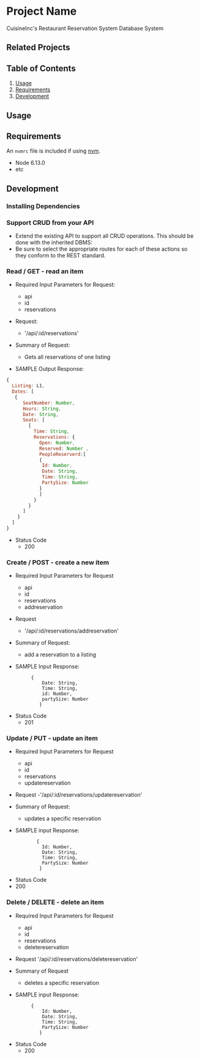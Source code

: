 # Project Name

CuisineInc's Restaurant Reservation System Database System

## Related Projects

## Table of Contents

1. [Usage](#Usage)
1. [Requirements](#requirements)
1. [Development](#development)

## Usage



## Requirements

An `nvmrc` file is included if using [nvm](https://github.com/creationix/nvm).

- Node 6.13.0
- etc

## Development

### Installing Dependencies

### Support CRUD from your API


- Extend the existing API to support all CRUD operations. This should be done with the inherited DBMS:
- Be sure to select the appropriate routes for each of these actions so they conform to the REST standard.
  
 ### Read / GET - read an item
- Required Input Parameters for Request:
   - api
   - id
   - reservations

- Request:
  - '/api/:id/reservations'
 
- Summary of Request:
  - Gets all reservations of one listing

- SAMPLE Output Response: 

```javascript
{
  Listing: L1,
  Dates: [
   {
      SeatNumber: Number,
      Hours: String,
      Date: String,
      Seats: [
        {
          Time: String,
          Reservations: {
            Open: Number,
            Reserved: Number ,
            PeopleReserverd:[
            {
             Id: Number,
             Date: String,
             Time: String,
             PartySize: Number
            }
            ]
          }
        }
      ]
    }
  ]
}
```
- Status Code 
  - 200
 
 
 ### Create / POST - create a new item
- Required Input Parameters for Request
   - api
   - id
   - reservations
   - addreservation
- Request
  - '/api/:id/reservations/addreservation'
 
- Summary of Request:
  - add a reservation to a listing

- SAMPLE Input Response: 
```
         {
             Date: String,
             Time: String,
             id: Number,
             partySize: Number
            }
  ```
- Status Code
  - 201
  
 ### Update / PUT - update an item
- Required Input Parameters for Request
  - api
  - id
  - reservations
  - updatereservation

- Request
  -'/api/:id/reservations/updatereservation'
 
- Summary of Request:
  - updates a specific reservation

- SAMPLE input Response: 

```
           {
             Id: Number,
             Date: String,
             Time: String,
             PartySize: Number
            }
```
 - Status Code
  - 200
  
 ### Delete / DELETE - delete an item
 - Required Input Parameters for Request
   - api
   - id
   - reservations
   - deletereservation
   
- Request
 '/api/:id/reservations/deletereservation'
 
- Summary of Request
  - deletes a specific reservation

- SAMPLE input Response: 
```
         {
             Id: Number,
             Date: String,
             Time: String,
             PartySize: Number
            }
 ```
- Status Code
  - 200
